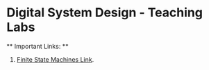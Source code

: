 # Digital System Design - Teaching Labs
** Important Links: **

1. [Finite State Machines Link](https://verilogguide.readthedocs.io/en/latest/verilog/fsm.html).


